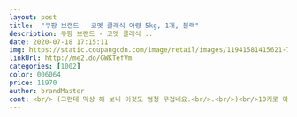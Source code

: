 ```yaml
---
layout: post 
title:  "쿠팡 브랜드 - 코멧 클래식 아령 5kg, 1개, 블랙" 
description: 쿠팡 브랜드 - 코멧 클래식 ..
date: 2020-07-18 17:15:11 
img: https://static.coupangcdn.com/image/retail/images/11941581415621-7187db85-be28-45e9-ba6f-52e090fe21fd.jpg 
linkUrl: http://me2.do/GWKTefVm 
categories: [1002] 
color: 006064 
price: 11970 
author: brandMaster 
cont: <br/> (그런데 막상 해 보니 이것도 엄청 무겁네요.<br/>.<br/>)<br/>10키로 아령보다 더 들고 있기가 어려워요.<br/><br/>10키로짜리를 쥐었을 때처럼 손에 빈공간이 거의 없도록 딱 맞아야 편안합니다.<br/><br/>2개를 주문했는데 상자 2개에 각각 1개씩 담겨서 오네요.<br/><br/>⭐️간단 구매 만족도⭐️<br/>⭐️아령 무개 밑에 made in china가 적혀 있는거 말고는 좋습니다!<br/>⭐️이 재품은 그런걱정은 없어서 좋은거 같습니다!<br/>가성비⭐️⭐️⭐️⭐️⭐️<br/>가정집에서는 아령이 여기저기 굴러다니면 많이 번거롭겠죠.<br/><br/>개인적인 생각입니다.<br/>!<br/>구매 시 참고 정도로만 봐주시몀 감사하겠습니다<br/>그 단점 하나가 저렴한 가격(11,970원/개)을 포함한 모든 장점을 씹어먹습니다.<br/><br/>그리구 쇠나 강은 재품들은 오랜 기간 놧두면 녹도 쓸고 하는데<br/>그립감⭐️⭐️⭐️⭐️<br/>그립감은 전체적으로 손에 잘 잡히는 사이즈여서 좋았습니다.<br/><br/> 
---
```

 